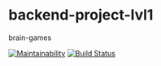 # backend-project-lvl1

brain-games

[![Maintainability](https://api.codeclimate.com/v1/badges/a99a88d28ad37a79dbf6/maintainability)](https://codeclimate.com/github/codeclimate/codeclimate/maintainability)
[![Build Status](https://travis-ci.com/allkas/backend-project-lvl1.svg?branch=master)](https://travis-ci.com/allkas/backend-project-lvl1)

<script id="asciicast-IWDqM6T0zLdrerPgqJONdyHcg" src="https://asciinema.org/a/IWDqM6T0zLdrerPgqJONdyHcg.js" async></script>
